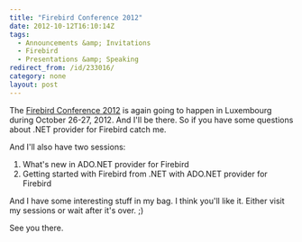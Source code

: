 ```yaml
---
title: "Firebird Conference 2012"
date: 2012-10-12T16:10:14Z
tags:
  - Announcements &amp; Invitations
  - Firebird
  - Presentations &amp; Speaking
redirect_from: /id/233016/
category: none
layout: post
---
```

The [Firebird Conference 2012][1] is again going to happen in Luxembourg during October 26-27, 2012. And I'll be there. So if you have some questions about .NET provider for Firebird catch me.

And I'll also have two sessions:

1. What's new in ADO.NET provider for Firebird
2. Getting started with Firebird from .NET with ADO.NET provider for Firebird

And I have some interesting stuff in my bag. I think you'll like it. Either visit my sessions or wait after it's over. ;)

See you there.

[1]: http://www.firebirdsql.org/en/firebird-conference-2012/
